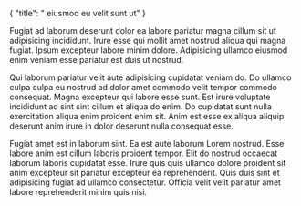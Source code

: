 {
  "title": " eiusmod eu velit sunt ut"
}

Fugiat ad laborum deserunt dolor ea labore pariatur magna cillum sit ut adipisicing incididunt. Irure esse qui mollit amet nostrud aliqua qui magna fugiat. Ipsum excepteur labore minim dolore. Adipisicing ullamco eiusmod enim veniam esse pariatur est duis ut nostrud.

Qui laborum pariatur velit aute adipisicing cupidatat veniam do. Do ullamco culpa culpa eu nostrud ad dolor amet commodo velit tempor commodo consequat. Magna excepteur qui labore esse sunt. Est irure voluptate incididunt ad sint sint cillum et aliqua do enim. Do cupidatat sunt nulla exercitation aliqua enim proident enim sit. Anim est esse ex aliqua aliquip deserunt anim irure in dolor deserunt nulla consequat esse.

Fugiat amet est in laborum sint. Ea est aute laborum Lorem nostrud. Esse labore anim est cillum laboris proident tempor. Elit do nostrud occaecat laborum laboris cupidatat esse. Irure quis quis ullamco dolore proident sit anim excepteur sit pariatur excepteur ea reprehenderit. Quis duis sint et adipisicing fugiat ad ullamco consectetur. Officia velit velit pariatur amet labore reprehenderit minim quis nisi.